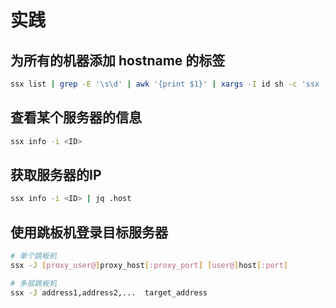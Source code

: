 # 实践

## 为所有的机器添加 hostname 的标签

```bash
ssx list | grep -E '\s\d' | awk '{print $1}' | xargs -I id sh -c 'ssx -i id -c hostname|xargs ssx tag -i id -t '
```

## 查看某个服务器的信息

```bash
ssx info -i <ID>
```

## 获取服务器的IP

```bash
ssx info -i <ID> | jq .host
```

## 使用跳板机登录目标服务器

```bash
# 单个跳板机
ssx -J [proxy_user@]proxy_host[:proxy_port] [user@]host[:port]

# 多层跳板机
ssx -J address1,address2,...  target_address
```
